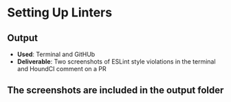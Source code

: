 # Setting Up Linters


## Output
- **Used**: Terminal and GitHUb
- **Deliverable**: Two screenshots of ESLint style violations in the terminal and HoundCI comment on a PR


## The screenshots are included in the output folder
